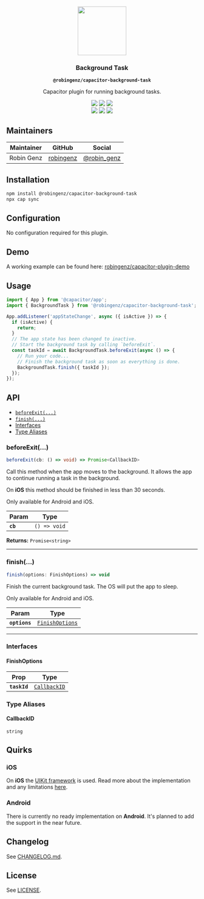 <p align="center"><br><img src="https://user-images.githubusercontent.com/236501/85893648-1c92e880-b7a8-11ea-926d-95355b8175c7.png" width="128" height="128" /></p>
<h3 align="center">Background Task</h3>
<p align="center"><strong><code>@robingenz/capacitor-background-task</code></strong></p>
<p align="center">
  Capacitor plugin for running background tasks. 
</p>

<p align="center">
  <img src="https://img.shields.io/maintenance/yes/2022?style=flat-square" />
  <a href="https://github.com/robingenz/capacitor-background-task/actions?query=workflow%3A%22CI%22"><img src="https://img.shields.io/github/workflow/status/robingenz/capacitor-background-task/CI/main?style=flat-square" /></a>
  <a href="https://www.npmjs.com/package/@robingenz/capacitor-background-task"><img src="https://img.shields.io/npm/l/@robingenz/capacitor-background-task?style=flat-square" /></a>
<br>
  <a href="https://www.npmjs.com/package/@robingenz/capacitor-background-task"><img src="https://img.shields.io/npm/dw/@robingenz/capacitor-background-task?style=flat-square" /></a>
  <a href="https://www.npmjs.com/package/@robingenz/capacitor-background-task"><img src="https://img.shields.io/npm/v/@robingenz/capacitor-background-task?style=flat-square" /></a>
<!-- ALL-CONTRIBUTORS-BADGE:START - Do not remove or modify this section -->
<a href="#contributors-"><img src="https://img.shields.io/badge/all%20contributors-1-orange?style=flat-square" /></a>
<!-- ALL-CONTRIBUTORS-BADGE:END -->
</p>

## Maintainers

| Maintainer | GitHub                                    | Social                                        |
| ---------- | ----------------------------------------- | --------------------------------------------- |
| Robin Genz | [robingenz](https://github.com/robingenz) | [@robin_genz](https://twitter.com/robin_genz) |

## Installation

```bash
npm install @robingenz/capacitor-background-task
npx cap sync
```

## Configuration

No configuration required for this plugin.

## Demo

A working example can be found here: [robingenz/capacitor-plugin-demo](https://github.com/robingenz/capacitor-plugin-demo)

## Usage

```typescript
import { App } from '@capacitor/app';
import { BackgroundTask } from '@robingenz/capacitor-background-task';

App.addListener('appStateChange', async ({ isActive }) => {
  if (isActive) {
    return;
  }
  // The app state has been changed to inactive.
  // Start the background task by calling `beforeExit`.
  const taskId = await BackgroundTask.beforeExit(async () => {
    // Run your code...
    // Finish the background task as soon as everything is done.
    BackgroundTask.finish({ taskId });
  });
});
```

## API

<docgen-index>

* [`beforeExit(...)`](#beforeexit)
* [`finish(...)`](#finish)
* [Interfaces](#interfaces)
* [Type Aliases](#type-aliases)

</docgen-index>

<docgen-api>
<!--Update the source file JSDoc comments and rerun docgen to update the docs below-->

### beforeExit(...)

```typescript
beforeExit(cb: () => void) => Promise<CallbackID>
```

Call this method when the app moves to the background.
It allows the app to continue running a task in the background.

On **iOS** this method should be finished in less than 30 seconds.

Only available for Android and iOS.

| Param    | Type                       |
| -------- | -------------------------- |
| **`cb`** | <code>() =&gt; void</code> |

**Returns:** <code>Promise&lt;string&gt;</code>

--------------------


### finish(...)

```typescript
finish(options: FinishOptions) => void
```

Finish the current background task.
The OS will put the app to sleep.

Only available for Android and iOS.

| Param         | Type                                                    |
| ------------- | ------------------------------------------------------- |
| **`options`** | <code><a href="#finishoptions">FinishOptions</a></code> |

--------------------


### Interfaces


#### FinishOptions

| Prop         | Type                                              |
| ------------ | ------------------------------------------------- |
| **`taskId`** | <code><a href="#callbackid">CallbackID</a></code> |


### Type Aliases


#### CallbackID

<code>string</code>

</docgen-api>

## Quirks

### iOS

On **iOS** the [UIKit framework](https://developer.apple.com/documentation/uikit) is used.
Read more about the implementation and any limitations [here](https://developer.apple.com/documentation/uikit/app_and_environment/scenes/preparing_your_ui_to_run_in_the_background/extending_your_app_s_background_execution_time).

### Android

There is currently no ready implementation on **Android**.
It's planned to add the support in the near future.

## Changelog

See [CHANGELOG.md](https://github.com/robingenz/capacitor-background-task/blob/master/CHANGELOG.md).

## License

See [LICENSE](https://github.com/robingenz/capacitor-background-task/blob/master/LICENSE).
